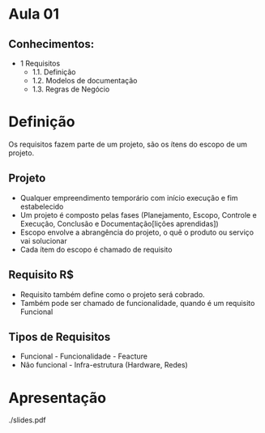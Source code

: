 # Aula 01
## Conhecimentos:
- 1 Requisitos
	- 1.1. Definição
	- 1.2. Modelos de documentação
	- 1.3. Regras de Negócio

# Definição
Os requisitos fazem parte de um projeto, são os ítens do escopo de um projeto.

## Projeto
- Qualquer empreendimento temporário com início execução e fim estabelecido
- Um projeto é composto pelas fases (Planejamento, Escopo, Controle e Execução, Conclusão e Documentação[lições aprendidas])
- Escopo envolve a abrangência do projeto, o quê o produto ou serviço vai solucionar
- Cada ítem do escopo é chamado de requisito

## Requisito R$
- Requisito também define como o projeto será cobrado.
- Também pode ser chamado de funcionalidade, quando é um requisito Funcional

## Tipos de Requisitos
- Funcional - Funcionalidade - Feacture
- Não funcional - Infra-estrutura (Hardware, Redes)

# Apresentação
./slides.pdf